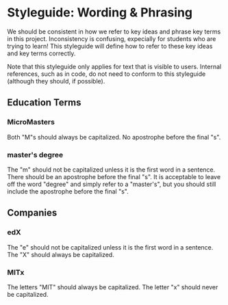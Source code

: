 # Styleguide: Wording & Phrasing

We should be consistent in how we refer to key ideas and phrase key terms
in this project. Inconsistency is confusing, expecially for students who are
trying to learn! This styleguide will define how to refer to these key ideas
and key terms correctly.

Note that this styleguide only applies for text that is visible to users.
Internal references, such as in code, do not need to conform to this styleguide
(although they should, if possible).

## Education Terms

### MicroMasters

Both "M"s should always be capitalized. No apostrophe before the final "s".

### master's degree

The "m" should not be capitalized unless it is the first word in a sentence.
There should be an apostrophe before the final "s". It is acceptable to leave
off the word "degree" and simply refer to a "master's", but you should still
include the apostrophe before the final "s".

## Companies

### edX

The "e" should not be capitalized unless it is the first word in a sentence.
The "X" should always be capitalized.

### MITx

The letters "MIT" should always be capitalized. The letter "x" should never
be capitalized.
